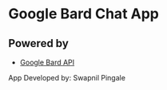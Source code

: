 # Google Bard Chat App

## Powered by



- [Google Bard API](https://bard.google.com)

App Developed by: Swapnil Pingale


